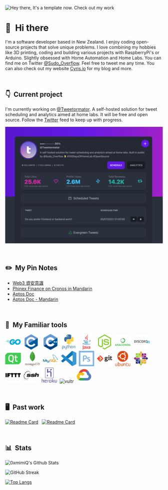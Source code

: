 ![Hey there, It's a template now. Check out my work](https://github.com/CyrisXD/CyrisXD/raw/master/header.gif)

# 👋 &nbsp;Hi there

I'm a software developer based in New Zealand. I enjoy coding open-source projects that solve unique problems. I love combining my hobbies like 3D printing, coding and building various projects with RaspberryPi's or Arduino. Slightly obsessed with Home Automation and Home Labs. You can find me on Twitter [@Sudo_Overflow](https://twitter.com/sudo_overflow). Feel free to tweet me any time. You can also check out my website [Cyris.io](https://Cyris.io) for my blog and more.

&nbsp;

## 👇 &nbsp;Current project

I'm currently working on [@Tweetormator](https://twitter.com/tweetormator). A self-hosted solution for tweet scheduling and analytics aimed at home labs. It will be free and open source. Follow the [Twitter](https://twitter.com/tweetormator) feed to keep up with progress.

![Tweetormator](/assets/tweetormator.jpg)

&nbsp;

## ✏️ &nbsp;My Pin Notes

<!-- NOTE-LIST:START -->
- [Web3 資安意識](https://0xmimiq.gitbook.io/web3-zi-an-yi-shi/)
- [Phinex Finance on Cronos in Mandarin](https://app.gitbook.com/s/KD5ucI3LxceJPGHAByrK/bai-pi-shu-yuan-wen/bei-zhu)
- [Aptos Doc](https://aptos.dev/)
- [Aptos Doc - Mandarin](https://wiki.aptos.movemove.org/)
<!-- NOTE-POST-LIST:END -->

&nbsp;

## 🧰 &nbsp;My Familiar tools
<img src="https://github.com/devicons/devicon/blob/master/icons/go/go-original-wordmark.svg" alt="Golang" width="50" height="50"/> &nbsp;<img  src="https://raw.githubusercontent.com/devicons/devicon/1119b9f84c0290e0f0b38982099a2bd027a48bf1/icons/c/c-original.svg" alt="C" width="50" height="50"/> &nbsp;
<img src="https://github.com/devicons/devicon/blob/master/icons/cplusplus/cplusplus-original.svg" alt="CPP" width="50" height="50"/> &nbsp;<img  src="https://raw.githubusercontent.com/devicons/devicon/1119b9f84c0290e0f0b38982099a2bd027a48bf1/icons/python/python-original-wordmark.svg" alt="Python" width="50" height="50"/> &nbsp;<img src="https://github.com/devicons/devicon/blob/master/icons/java/java-original-wordmark.svg" alt="java" width="50" height="50"/> &nbsp;<img src="https://github.com/devicons/devicon/blob/master/icons/nodejs/nodejs-original.svg" alt="nodejs" width="50" height="50"/> &nbsp;<img src="https://raw.githubusercontent.com/devicons/devicon/1119b9f84c0290e0f0b38982099a2bd027a48bf1/icons/anaconda/anaconda-original-wordmark.svg" alt="Anaconda" width="50" height="50"/> &nbsp; <img  src="https://github.com/devicons/devicon/blob/master/icons/discordjs/discordjs-original-wordmark.svg" alt="DiscordJS" width="50" height="50"/> &nbsp;<img  src="https://github.com/devicons/devicon/blob/master/icons/qt/qt-original.svg" alt="Qt" width="50" height="50"/> &nbsp; <img  src="https://github.com/devicons/devicon/blob/master/icons/mongodb/mongodb-original-wordmark.svg" alt="MongoDB" width="50" height="50"/> &nbsp;<img src="https://github.com/devicons/devicon/blob/master/icons/mysql/mysql-original-wordmark.svg" alt="MySQL" width="50" height="50"/> &nbsp;<img  src="https://raw.githubusercontent.com/devicons/devicon/1119b9f84c0290e0f0b38982099a2bd027a48bf1/icons/vscode/vscode-original.svg" alt="VSCode" width="50" height="50"/> &nbsp;<img  src="https://raw.githubusercontent.com/devicons/devicon/1119b9f84c0290e0f0b38982099a2bd027a48bf1/icons/photoshop/photoshop-line.svg" alt="Photoshop" width="50" height="50"/> &nbsp;<img  src="https://raw.githubusercontent.com/devicons/devicon/1119b9f84c0290e0f0b38982099a2bd027a48bf1/icons/git/git-original-wordmark.svg" alt="Git" width="50" height="50"/> &nbsp;<img  src="https://raw.githubusercontent.com/devicons/devicon/1119b9f84c0290e0f0b38982099a2bd027a48bf1/icons/ubuntu/ubuntu-plain-wordmark.svg" alt="ubuntu" width="50" height="50"/> &nbsp;<img  src="https://github.com/devicons/devicon/blob/master/icons/centos/centos-original.svg" alt="centos" width="50" height="50"/> &nbsp;<img  src="https://github.com/devicons/devicon/blob/master/icons/ifttt/ifttt-original.svg" alt="IFTTT" width="50" height="50"/> &nbsp;<img  src="https://github.com/devicons/devicon/blob/master/icons/ssh/ssh-original-wordmark.svg" alt="ssh" width="50" height="50"/> &nbsp;<img  src="https://github.com/devicons/devicon/blob/master/icons/heroku/heroku-original-wordmark.svg" alt="heroku" width="50" height="50"/> &nbsp;<img  src="https://www.vultr.com/favicon/android-chrome-512x512.png" alt="vultr" width="50" height="50"/> &nbsp;<img  src="https://github.com/devicons/devicon/blob/master/icons/googlecloud/googlecloud-original.svg" alt="gcp" width="50" height="50"/>




&nbsp;

## 🖥 &nbsp;Past work

[![Readme Card](https://github-readme-stats.vercel.app/api/pin/?username=CyrisXD&repo=Pwnagetty&bg_color=0d1116&title_color=ce09ec&text_color=a4aacb&icon_color=007ec6)](https://github.com/CyrisXD/Pwnagetty) &nbsp; [![Readme Card](https://github-readme-stats.vercel.app/api/pin/?username=CyrisXD&repo=love-lock-card&bg_color=0d1116&title_color=ce09ec&text_color=a4aacb&icon_color=007ec6)](https://github.com/CyrisXD/love-lock-card)

&nbsp;

## 📊 &nbsp;Stats

![0xmimiQ's Github Stats](https://github-readme-stats.vercel.app/api?username=0xmimiQ&hide=contribs,prs&show_icons=true&bg_color=0d1116&title_color=ce09ec&text_color=a4aacb&icon_color=007ec6)

![GitHub Streak](https://github-readme-streak-stats.herokuapp.com/?user=0xmimiQ&theme=dark&count_private=true&bg_color=0d1116&title_color=ce09ec&text_color=a4aacb&icon_color=007ec6)

[![Top Langs](https://github-readme-stats.vercel.app/api/top-langs/?username=0xmimiQ&theme=tokyonight)](https://github.com/0xmimiQ/github-readme-stats)
